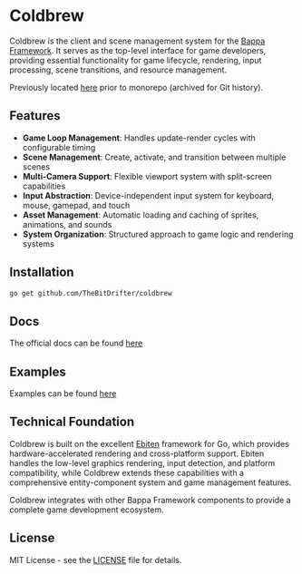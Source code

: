 # Coldbrew

Coldbrew is the client and scene management system for the [Bappa Framework](https://dl43t3h5ccph3.cloudfront.net/). It serves as the top-level interface for game developers, providing essential functionality for game lifecycle, rendering, input processing, scene transitions, and resource management.

Previously located [here](https://github.com/TheBitDrifter/coldbrew) prior to monorepo (archived for Git history).

## Features

- **Game Loop Management**: Handles update-render cycles with configurable timing
- **Scene Management**: Create, activate, and transition between multiple scenes
- **Multi-Camera Support**: Flexible viewport system with split-screen capabilities
- **Input Abstraction**: Device-independent input system for keyboard, mouse, gamepad, and touch
- **Asset Management**: Automatic loading and caching of sprites, animations, and sounds
- **System Organization**: Structured approach to game logic and rendering systems

## Installation

```bash
go get github.com/TheBitDrifter/coldbrew
```

## Docs

The official docs can be found [here](https://dl43t3h5ccph3.cloudfront.net/)

## Examples

Examples can be found [here](https://dl43t3h5ccph3.cloudfront.net/examples)

## Technical Foundation

Coldbrew is built on the excellent [Ebiten](https://github.com/hajimehoshi/ebiten) framework for Go, which provides hardware-accelerated rendering and cross-platform support. Ebiten handles the low-level graphics rendering, input detection, and platform compatibility, while Coldbrew extends these capabilities with a comprehensive entity-component system and game management features.

Coldbrew integrates with other Bappa Framework components to provide a complete game development ecosystem.

## License

MIT License - see the [LICENSE](LICENSE) file for details.
